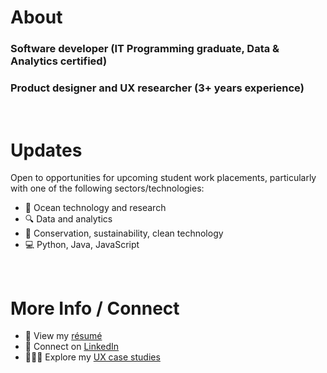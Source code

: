 # About
### Software developer (IT Programming graduate, Data & Analytics certified)
### Product designer and UX researcher (3+ years experience)

<br />

# Updates
Open to opportunities for upcoming student work placements, particularly with one of the following sectors/technologies:
- 🌊 Ocean technology and research
- 🔍 Data and analytics
- 🌱 Conservation, sustainability, clean technology
- 💻 Python, Java, JavaScript

<br />

# More Info / Connect
- 📄 View my [résumé](https://drive.google.com/file/d/1Rxvu6U8NPcQpL-HU0hoM2CoJCFPPYUmM/view?usp=sharing)
- 🤝 Connect on [LinkedIn](https://www.linkedin.com/in/r-scoville/)
- 👩🏻‍💻 Explore my [UX case studies](https://rosescoville.com)
